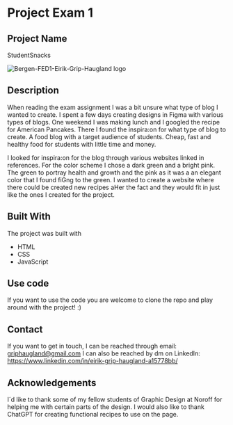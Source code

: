 # Project Exam 1
## Project Name
StudentSnacks

![Bergen-FED1-Eirik-Grip-Haugland logo](https://github.com/Noroff-FEU-Assignments/project-exam-1-griphaugland/assets/112164680/51b35484-fcdf-4153-8735-92b76976ce23)


## Description

When reading the exam assignment I was a bit unsure what type of blog I wanted to create. I spent a few days creating designs in Figma with various types of blogs. One weekend I was making lunch and I googled the recipe for American Pancakes. There I found the inspira:on for what type of blog to create. A food blog with a target audience of students. Cheap, fast and healthy food for students with little time and money.

I looked for inspira:on for the blog through various websites linked in references.
For the color scheme I chose a dark green and a bright pink. The green to portray health and growth and the pink as it was a an elegant color that I found fiGng to the green. I wanted to create a website where there could be created new recipes aHer the fact and they would fit in just like the ones I created for the project.

## Built With
The project was built with

- HTML
- CSS
- JavaScript

## Use code
If you want to use the code you are welcome to clone the repo and play around with the project! :)

 ## Contact
If you want to get in touch, I can be reached through email: griphaugland@gmail.com
I can also be reached by dm on LinkedIn: https://www.linkedin.com/in/eirik-grip-haugland-a15778bb/


## Acknowledgements
I´d like to thank some of my fellow students of Graphic Design at Noroff for helping me with certain parts of the design. I would also like to thank ChatGPT for creating functional recipes to use on the page.
